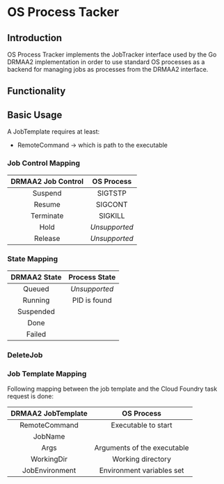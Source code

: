 # OS Process Tacker

## Introduction

OS Process Tracker implements the JobTracker interface used by the Go DRMAA2 implementation
in order to use standard OS processes as a backend for managing jobs as processes from the
DRMAA2 interface.

## Functionality

## Basic Usage

A JobTemplate requires at least:
  * RemoteCommand -> which is path to the executable 

### Job Control Mapping

| DRMAA2 Job Control | OS Process      |
| :-----------------:|:---------------:|
| Suspend            |  SIGTSTP        |
| Resume             |  SIGCONT        |
| Terminate          |  SIGKILL        |
| Hold               | *Unsupported*   |
| Release            | *Unsupported*   |

### State Mapping

| DRMAA2 State   | Process State       |
|:--------------:|:-------------------:|
| Queued         | *Unsupported*       |
| Running        | PID is found        |
| Suspended      |                     |
| Done           |                     |
| Failed         |                     |

### DeleteJob


### Job Template Mapping

Following mapping between the job template and the Cloud Foundry task request is done:

| DRMAA2 JobTemplate   | OS Process                  |
| :-------------------:|:---------------------------:|
| RemoteCommand        | Executable to start         |
| JobName              |                             |
| Args                 | Arguments of the executable |
| WorkingDir           | Working directory           |
| JobEnvironment       | Environment variables set   |
